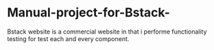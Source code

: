 # Manual-project-for-Bstack-
Bstack website is a commercial website in that i performe functionality testing for test each and every component. 
